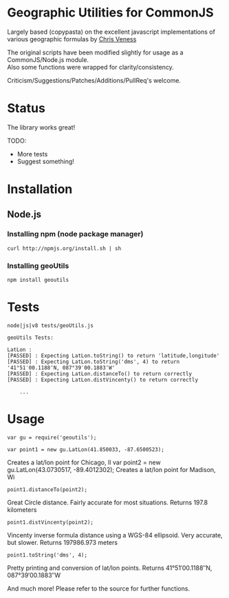 # Geographic Utilities for CommonJS
Largely based (copypasta) on the excellent javascript implementations of various geographic 
formulas by [Chris Veness](http://www.movable-type.co.uk/scripts/)

The original scripts have been modified slightly for usage as a CommonJS/Node.js module.  
Also some functions were wrapped for clarity/consistency.

Criticism/Suggestions/Patches/Additions/PullReq's welcome.

# Status
The library works great!

TODO:

* More tests
* Suggest something!

# Installation
## Node.js
### Installing npm (node package manager)

    curl http://npmjs.org/install.sh | sh

### Installing geoUtils

    npm install geoutils

# Tests
    node|js|v8 tests/geoUtils.js
	
    geoUtils Tests:
    
    LatLon :
    [PASSED] : Expecting LatLon.toString() to return 'latitude,longitude'
    [PASSED] : Expecting LatLon.toString('dms', 4) to return '41°51′00.1188″N, 087°39′00.1883″W'
    [PASSED] : Expecting LatLon.distanceTo() to return correctly
    [PASSED] : Expecting LatLon.distVincenty() to return correctly
    
		...

# Usage
	var gu = require('geoutils');
	
    var point1 = new gu.LatLon(41.850033, -87.6500523);
Creates a lat/lon point for Chicago, Il
	var point2 = new gu.LatLon(43.0730517, -89.4012302);
Creates a lat/lon point for Madison, Wi
	
	point1.distanceTo(point2);
Great Circle distance.  Fairly accurate for most situations.
Returns 197.8 kilometers
	
	point1.distVincenty(point2);
Vincenty inverse formula distance using a WGS-84 ellipsoid.  Very accurate, but slower.
Returns 197986.973 meters

	point1.toString('dms', 4);
Pretty printing and conversion of lat/lon points.
Returns 41°51′00.1188″N, 087°39′00.1883″W

And much more!  Please refer to the source for further functions.
